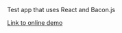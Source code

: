 Test app that uses React and Bacon.js

[Link to online demo](http://laquendi.github.io/react-bacon-movieapp/)
